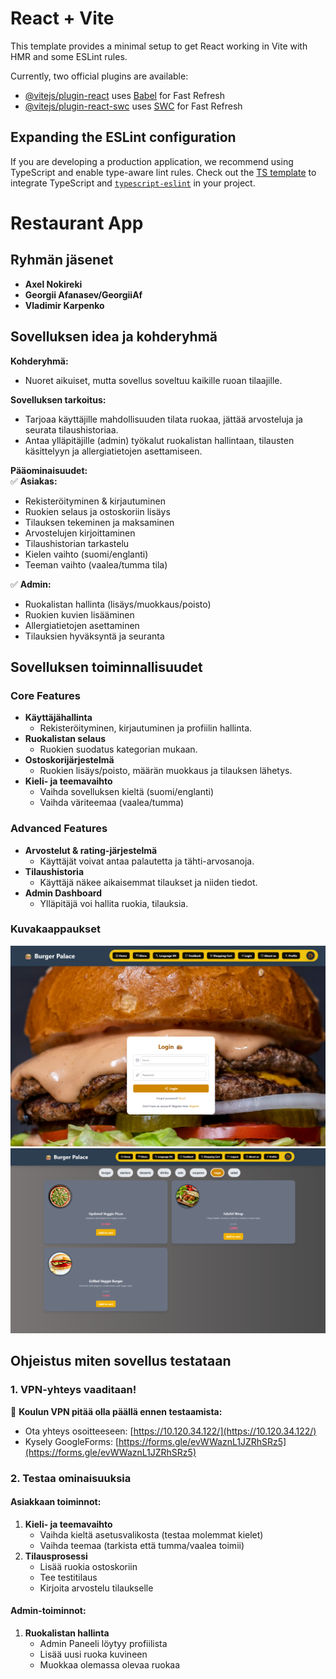 # React + Vite

This template provides a minimal setup to get React working in Vite with HMR and some ESLint rules.

Currently, two official plugins are available:

- [@vitejs/plugin-react](https://github.com/vitejs/vite-plugin-react/blob/main/packages/plugin-react/README.md) uses [Babel](https://babeljs.io/) for Fast Refresh
- [@vitejs/plugin-react-swc](https://github.com/vitejs/vite-plugin-react-swc) uses [SWC](https://swc.rs/) for Fast Refresh

## Expanding the ESLint configuration

If you are developing a production application, we recommend using TypeScript and enable type-aware lint rules. Check out the [TS template](https://github.com/vitejs/vite/tree/main/packages/create-vite/template-react-ts) to integrate TypeScript and [`typescript-eslint`](https://typescript-eslint.io) in your project.

# Restaurant App

## Ryhmän jäsenet

- **Axel Nokireki**
- **Georgii Afanasev/GeorgiiAf**
- **Vladimir Karpenko**

## Sovelluksen idea ja kohderyhmä

**Kohderyhmä:**

- Nuoret aikuiset, mutta sovellus soveltuu kaikille ruoan tilaajille.

**Sovelluksen tarkoitus:**

- Tarjoaa käyttäjille mahdollisuuden tilata ruokaa, jättää arvosteluja ja seurata tilaushistoriaa.
- Antaa ylläpitäjille (admin) työkalut ruokalistan hallintaan, tilausten käsittelyyn ja allergiatietojen asettamiseen.

**Pääominaisuudet:**  
✅ **Asiakas:**

- Rekisteröityminen & kirjautuminen
- Ruokien selaus ja ostoskoriin lisäys
- Tilauksen tekeminen ja maksaminen
- Arvostelujen kirjoittaminen
- Tilaushistorian tarkastelu
- Kielen vaihto (suomi/englanti)
- Teeman vaihto (vaalea/tumma tila)

✅ **Admin:**

- Ruokalistan hallinta (lisäys/muokkaus/poisto)
- Ruokien kuvien lisääminen
- Allergiatietojen asettaminen
- Tilauksien hyväksyntä ja seuranta

## Sovelluksen toiminnallisuudet

### Core Features

- **Käyttäjähallinta**
  - Rekisteröityminen, kirjautuminen ja profiilin hallinta.
- **Ruokalistan selaus**
  - Ruokien suodatus kategorian mukaan.
- **Ostoskorijärjestelmä**
  - Ruokien lisäys/poisto, määrän muokkaus ja tilauksen lähetys.
- **Kieli- ja teemavaihto**
  - Vaihda sovelluksen kieltä (suomi/englanti)
  - Vaihda väriteemaa (vaalea/tumma)

### Advanced Features

- **Arvostelut & rating-järjestelmä**
  - Käyttäjät voivat antaa palautetta ja tähti-arvosanoja.
- **Tilaushistoria**
  - Käyttäjä näkee aikaisemmat tilaukset ja niiden tiedot.
- **Admin Dashboard**
  - Ylläpitäjä voi hallita ruokia, tilauksia.

### Kuvakaappaukset

![Kirjautumissivu](/public/login.png)  
![Ruokalistasivu](/public/menu.png)

## Ohjeistus miten sovellus testataan

### 1. VPN-yhteys vaaditaan!

🔌 **Koulun VPN pitää olla päällä ennen testaamista:**

- Ota yhteys osoitteeseen: [https://10.120.34.122/](https://10.120.34.122/)
- Kysely GoogleForms: [https://forms.gle/evWWaznL1JZRhSRz5](https://forms.gle/evWWaznL1JZRhSRz5)

### 2. Testaa ominaisuuksia

#### Asiakkaan toiminnot:

1. **Kieli- ja teemavaihto**
   - Vaihda kieltä asetusvalikosta (testaa molemmat kielet)
   - Vaihda teemaa (tarkista että tumma/vaalea toimii)
2. **Tilausprosessi**
   - Lisää ruokia ostoskoriin
   - Tee testitilaus
   - Kirjoita arvostelu tilaukselle

#### Admin-toiminnot:

1. **Ruokalistan hallinta**
   - Admin Paneeli löytyy profiilista
   - Lisää uusi ruoka kuvineen
   - Muokkaa olemassa olevaa ruokaa
